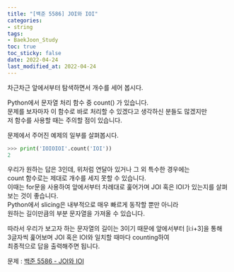 ```yaml
---
title: "[백준 5586] JOI와 IOI"
categories: 
- string
tags:
- BaekJoon_Study
toc: true
toc_sticky: false
date: 2022-04-24
last_modified_at: 2022-04-24
---
```


차근차근 앞에서부터 탐색하면서 개수를 세어 봅시다.

Python에서 문자열 처리 함수 중 count() 가 있습니다.  
문제를 보자마자 이 함수로 바로 처리할 수 있겠다고 생각하신 분들도 많겠지만  
저 함수를 사용할 때는 주의할 점이 있습니다.  

문제에서 주어진 예제의 일부를 살펴봅시다.
```python
>>> print('IOIOIOI'.count('IOI'))
2
```
우리가 원하는 답은 3인데, 위처럼 연달아 있거나 그 외 특수한 경우에는  
count 함수로는 제대로 개수를 세지 못할 수 있습니다.  
이때는 for문을 사용하여 앞에서부터 차례대로 훑어가며 JOI 혹은 IOI가 있는지를 살펴보는 것이 좋습니다.  
Python에서 slicing은 내부적으로 매우 빠르게 동작할 뿐만 아니라  
원하는 길이만큼의 부분 문자열을 가져올 수 있습니다.  

따라서 우리가 보고자 하는 문자열의 길이는 3이기 때문에 앞에서부터 [i:i+3]을 통해  
3글자씩 훑어보며 JOI 혹은 IOI와 일치할 때마다 counting하여  
최종적으로 답을 출력해주면 됩니다.

문제 : [백준 5586 - JOI와 IOI](https://www.acmicpc.net/problem/5586)

<script src="https://gist.github.com/Ryumaker/feae87abaece2dc0eed873089c8bd235.js"></script>


